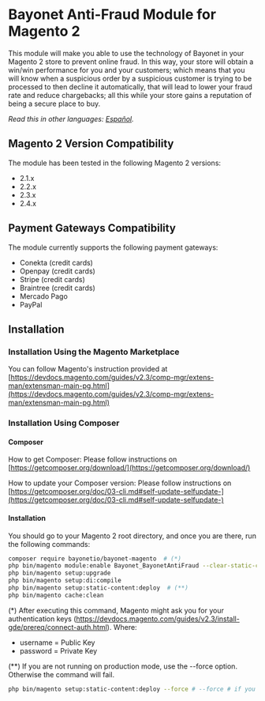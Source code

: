 # Bayonet Anti-Fraud Module for Magento 2

This module will make you able to use the technology of Bayonet in your Magento 2 store to prevent online fraud. In this way, your store will obtain a win/win performance for you and your customers; which means that you will know when a suspicious order by a suspicious customer is trying to be processed to then decline it automatically, that will lead to lower your fraud rate and reduce chargebacks; all this while your store gains a reputation of being a secure place to buy.

*Read this in other languages: [Español](README.es.md).*

## Magento 2 Version Compatibility

The module has been tested in the following Magento 2 versions:
- 2.1.x
- 2.2.x
- 2.3.x
- 2.4.x

## Payment Gateways Compatibility

The module currently supports the following payment gateways:

- Conekta (credit cards)
- Openpay (credit cards)
- Stripe (credit cards)
- Braintree (credit cards)
- Mercado Pago
- PayPal

## Installation

### Installation Using the Magento Marketplace

You can follow Magento's instruction provided at
[https://devdocs.magento.com/guides/v2.3/comp-mgr/extens-man/extensman-main-pg.html](https://devdocs.magento.com/guides/v2.3/comp-mgr/extens-man/extensman-main-pg.html)

### Installation Using Composer

#### Composer

How to get Composer: 
Please follow instructions on [https://getcomposer.org/download/](https://getcomposer.org/download/)

How to update your Composer version: 
Please follow instructions on [https://getcomposer.org/doc/03-cli.md#self-update-selfupdate-](https://getcomposer.org/doc/03-cli.md#self-update-selfupdate-)

#### Installation

You should go to your Magento 2 root directory, and once you are there, run the following commands:

```bash
composer require bayonetio/bayonet-magento  # (*)
php bin/magento module:enable Bayonet_BayonetAntiFraud --clear-static-content
php bin/magento setup:upgrade
php bin/magento setup:di:compile
php bin/magento setup:static-content:deploy  # (**)
php bin/magento cache:clean
```

(\*) After executing this command, Magento might ask you for your authentication keys (https://devdocs.magento.com/guides/v2.3/install-gde/prereq/connect-auth.html). Where:

- username = Public Key
- password = Private Key

(\*\*) If you are not running on production mode, use the --force option. Otherwise the command will fail.

```bash
php bin/magento setup:static-content:deploy --force # --force # if you are not running on production mode
```
